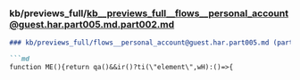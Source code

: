 ### kb/previews_full/kb__previews_full__flows__personal_account@guest.har.part005.md.part002.md

```md
### kb/previews_full/flows__personal_account@guest.har.part005.md (part 002)

```md
function ME(){return qa()&&ir()?ti(\"element\",wH):()=>{
```

```

```
